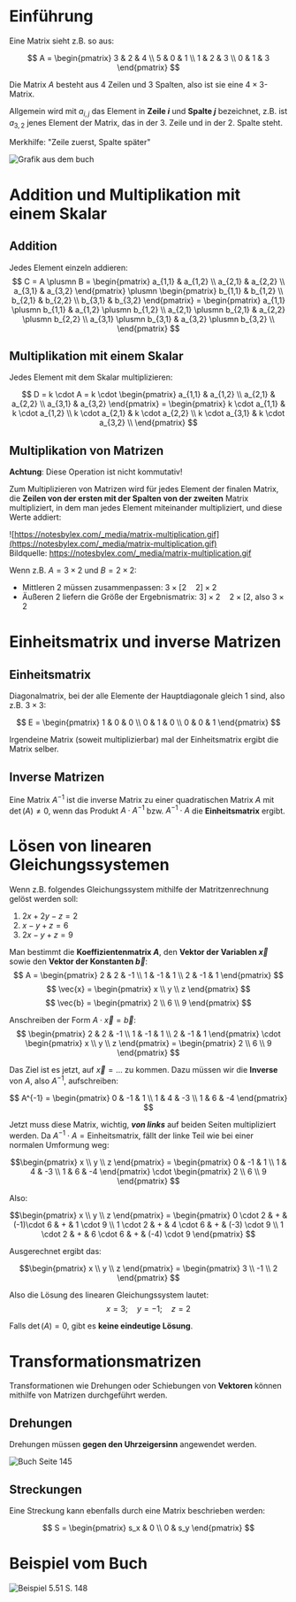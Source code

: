 # Einführung
Eine Matrix sieht z.B. so aus:

$$
A = \begin{pmatrix}
    3 & 2 & 4 \\
    5 & 0 & 1 \\
    1 & 2 & 3 \\
    0 & 1 & 3
\end{pmatrix}
$$

Die Matrix $A$ besteht aus 4 Zeilen und 3 Spalten, also ist sie eine $4\times3$-Matrix.

Allgemein wird mit $a_{i,j}$ das Element in **Zeile $i$** und **Spalte $j$** bezeichnet, z.B. ist $a_{3,2}$ jenes Element der Matrix, das in der 3. Zeile und in der 2. Spalte steht.

Merkhilfe: "Zeile zuerst, Spalte später"

![Grafik aus dem buch](assets/matrizen-einfuehrung.png)

# Addition und Multiplikation mit einem Skalar

## Addition

Jedes Element einzeln addieren:
$$
C = A \plusmn B = \begin{pmatrix}
    a_{1,1} & a_{1,2} \\
    a_{2,1} & a_{2,2} \\
    a_{3,1} & a_{3,2} 
\end{pmatrix} \plusmn \begin{pmatrix}
    b_{1,1} & b_{1,2} \\
    b_{2,1} & b_{2,2} \\
    b_{3,1} & b_{3,2} 
\end{pmatrix} = \begin{pmatrix}
    a_{1,1} \plusmn b_{1,1} & a_{1,2} \plusmn b_{1,2} \\
    a_{2,1} \plusmn b_{2,1} & a_{2,2} \plusmn b_{2,2} \\
    a_{3,1} \plusmn b_{3,1} & a_{3,2} \plusmn b_{3,2} \\
\end{pmatrix}
$$

## Multiplikation mit einem Skalar

Jedes Element mit dem Skalar multiplizieren:

$$
D = k \cdot A = k \cdot \begin{pmatrix}
    a_{1,1} & a_{1,2} \\
    a_{2,1} & a_{2,2} \\
    a_{3,1} & a_{3,2} 
\end{pmatrix} = 
\begin{pmatrix}
    k \cdot a_{1,1} & k \cdot a_{1,2} \\
    k \cdot a_{2,1} & k \cdot a_{2,2} \\
    k \cdot a_{3,1} & k \cdot a_{3,2} \\
\end{pmatrix}
$$

## Multiplikation von Matrizen

**Achtung**: Diese Operation ist nicht kommutativ!

Zum Multiplizieren von Matrizen wird für jedes Element der finalen Matrix, die **Zeilen von der ersten mit der Spalten von der zweiten** Matrix multipliziert, in dem man jedes Element miteinander multipliziert, und diese Werte addiert:

![https://notesbylex.com/_media/matrix-multiplication.gif](https://notesbylex.com/_media/matrix-multiplication.gif) \
Bildquelle: https://notesbylex.com/_media/matrix-multiplication.gif

Wenn z.B. $A=3 \times 2$ und $B = 2 \times 2$:
- Mittleren 2 müssen zusammenpassen: $3 \times [2 \quad 2]\times 2$
- Äußeren 2 liefern die Größe der Ergebnismatrix: $3] \times 2 \quad 2 \times [2$, also $3 \times 2$

# Einheitsmatrix und inverse Matrizen

## Einheitsmatrix

Diagonalmatrix, bei der alle Elemente der Hauptdiagonale gleich $1$ sind, also z.B. $3 \times 3$:

$$
E = \begin{pmatrix}
    1 & 0 & 0 \\
    0 & 1 & 0 \\
    0 & 0 & 1
\end{pmatrix}
$$

Irgendeine Matrix (soweit multiplizierbar) mal der Einheitsmatrix ergibt die Matrix selber.

## Inverse Matrizen
Eine Matrix $A^{-1}$ ist die inverse Matrix zu einer quadratischen Matrix $A$ mit $\det(A) \neq 0$, wenn das Produkt $A \cdot A^{-1}$ bzw. $A^{-1} \cdot A$ die **Einheitsmatrix** ergibt.

# Lösen von linearen Gleichungssystemen

Wenn z.B. folgendes Gleichungssystem mithilfe der Matritzenrechnung gelöst werden soll:

1. $2x + 2y - z = 2$
2. $x - y + z = 6$
3. $2x - y + z = 9$

Man bestimmt die **Koeffizientenmatrix $A$**, den **Vektor der Variablen $\vec{x}$** sowie den **Vektor der Konstanten $\vec{b}$**:
$$
A = \begin{pmatrix}
    2 & 2 & -1 \\
    1 & -1 & 1 \\
    2 & -1 & 1
\end{pmatrix}
$$
$$
\vec{x} = \begin{pmatrix}
    x \\
    y \\
    z
\end{pmatrix}
$$
$$
\vec{b} = \begin{pmatrix}
    2 \\
    6 \\ 
    9
\end{pmatrix}
$$

Anschreiben der Form $A \cdot \vec{x} = \vec{b}$:
$$
\begin{pmatrix}
    2 & 2 & -1 \\
    1 & -1 & 1 \\
    2 & -1 & 1
\end{pmatrix} \cdot \begin{pmatrix}
    x \\
    y \\
    z
\end{pmatrix} = \begin{pmatrix}
    2 \\
    6 \\ 
    9
\end{pmatrix}
$$

Das Ziel ist es jetzt, auf $\vec{x}=\ldots$ zu kommen. Dazu müssen wir die **Inverse** von $A$, also $A^{-1}$, aufschreiben: 

$$
A^{-1} = \begin{pmatrix}
    0 & -1 & 1 \\
    1 & 4 & -3 \\
    1 & 6 & -4
\end{pmatrix}
$$

Jetzt muss diese Matrix, wichtig, ***von links*** auf beiden Seiten multipliziert werden. Da $A^{-1} \cdot A = \text{Einheitsmatrix}$, fällt der linke Teil wie bei einer normalen Umformung weg:

$$\begin{pmatrix}
    x \\
    y \\
    z
\end{pmatrix} = \begin{pmatrix}
    0 & -1 & 1 \\
    1 & 4 & -3 \\
    1 & 6 & -4
\end{pmatrix} \cdot \begin{pmatrix}
    2 \\
    6 \\ 
    9
\end{pmatrix}
$$

Also: 

$$\begin{pmatrix}
    x \\
    y \\
    z
\end{pmatrix} = \begin{pmatrix}
    0 \cdot 2 & + &  (-1)\cdot 6 & + &  1 \cdot 9 \\
    1 \cdot 2 & + & 4 \cdot 6 & + & (-3) \cdot 9 \\ 
    1 \cdot 2 & + & 6 \cdot 6 & + & (-4) \cdot 9
\end{pmatrix}
$$

Ausgerechnet ergibt das:


$$\begin{pmatrix}
    x \\
    y \\
    z
\end{pmatrix} = \begin{pmatrix}
    3 \\
    -1 \\
    2
\end{pmatrix}
$$

Also die Lösung des linearen Gleichungssystem lautet:
$$
x = 3; \quad y = -1; \quad z = 2
$$

Falls $\det(A) = 0$, gibt es **keine eindeutige Lösung**.

# Transformationsmatrizen

Transformationen wie Drehungen oder Schiebungen von **Vektoren** können mithilfe von Matrizen durchgeführt werden.

## Drehungen
Drehungen müssen **gegen den Uhrzeigersinn** angewendet werden. 

![Buch Seite 145](assets/matrizen-transformationen-drehungen.png)

## Streckungen
Eine Streckung kann ebenfalls durch eine Matrix beschrieben werden:

$$
S = \begin{pmatrix}
    s_x & 0 \\
    0 & s_y
\end{pmatrix}
$$

# Beispiel vom Buch

![Beispiel 5.51 S. 148](assets/matrizen-transformationen-bsp.png)